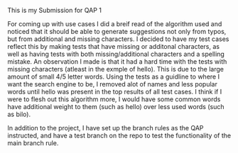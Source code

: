 This is my Submission for QAP 1

For coming up with use cases I did a breif read of the algorithm used and noticed that it should be able to generate suggestions not only from typos, but from additional and missing characters.
I decided to have my test cases reflect this by making tests that have missing or additonal characters, as well as having tests with both missing/additional characters and a spelling mistake.
An observation I made is that it had a hard time with the tests with missing characters (atleast in the exmple of hello). This is due to the large amount of small 4/5 letter words. 
Using the tests as a guidline to where I want the search engine to be, I removed alot of names and less popular words until hello was present in the top results of all test cases.
I think if I were to flesh out this algorithm more, I would have some common words have additional weight to them (such as hello) over less used words (such as bilo).

In addition to the project, I have set up the branch rules as the QAP instructed, and have a test branch on the repo to test the functionality of the main branch rule.
